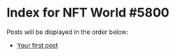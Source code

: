 # Index for NFT World #5800
Posts will be displayed in the order below:

- [Your first post](./001-first.md)

